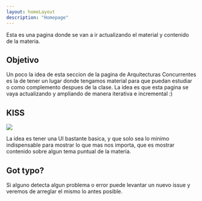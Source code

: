 ```yaml
---
layout: homeLayout
description: "Homepage"
---
```


Esta es una pagina donde se van a ir actualizando el material y contenido de la materia.

## Objetivo

Un poco la idea de esta seccion de la pagina de Arquitecturas Concurrentes es la de tener un lugar donde tengamos material para que puedan estudiar o como complemento despues de la clase. La idea es que esta pagina se vaya actualizando y ampliando de manera iterativa e incremental :)

## KISS

<img src="{{site.relative_url}}/img/principio-kiss.jpg" class='center'>

La idea es tener una UI bastante basica, y que solo sea lo minimo indispensable para mostrar lo que mas nos importa, que es mostrar contenido sobre algun tema puntual de la materia.

## Got typo?

Si alguno detecta algun problema o error puede levantar un nuevo issue y veremos de arreglar el mismo lo antes posible.
